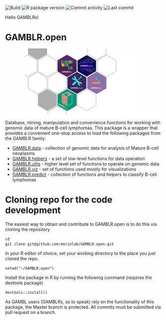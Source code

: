 ![Build](https://github.com/morinlab/GAMBLR.open/actions/workflows/build_check.yaml/badge.svg)
![R package version](https://img.shields.io/github/r-package/v/morinlab/GAMBLR.open)
![Commit activity](https://img.shields.io/github/commit-activity/m/morinlab/GAMBLR.open)
![Last commit](https://img.shields.io/github/last-commit/morinlab/GAMBLR.open)

Hello GAMBLRs!

# GAMBLR.open

<p align="center" width="100%">
    <img width="75%" src="GAMBLR.open.png">
</p>

Database, mining, manipulation and convenience functions for working with genomic data of mature B-cell lymphomas. This package is a wrapper that provides a convenient one-stop access to load the following packages from the GAMBLR family:
* [GAMBLR.data](https://github.com/morinlab/GAMBLR.data) - collection of genomic
data for analysis of Mature B-cell neoplasms
* [GAMBLR.helpers](https://github.com/morinlab/GAMBLR.helpers) - a set of low-level functions for data operation
* [GAMBLR.utils](https://github.com/morinlab/GAMBLR.utils) - higher level set of functions to operate on genomic data
* [GAMBLR.viz](https://github.com/morinlab/GAMBLR.viz) - set of functions used mostly for visualizations
* [GAMBLR.predict](https://github.com/morinlab/GAMBLR.predict) - collection of functions and helpers to classify B-cell lymphomas

# Cloning repo for the code development

The easiest way to obtain and contribute to GAMBLR.open is to do this via cloning the repository

```
cd
git clone git@github.com:morinlab/GAMBLR.open.git
```

In your R editor of choice, set your working directory to the place you just cloned the repo.

```
setwd("~/GAMBLR.open")
```

Install the package in R by running the following command (requires the devtools package)

```
devtools::install()
```

As GAMBL users (GAMBLRs, so to speak) rely on the functionality of this package, the Master branch is protected. All commits must be submitted via pull request on a branch.
